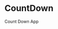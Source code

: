 # CountDown
 Count Down App
     
          
                                                    
                                                          
                                           
                      
              
   
  
   
 
